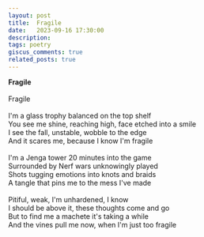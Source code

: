 ```yaml
---
layout: post
title:  Fragile
date:   2023-09-16 17:30:00
description:
tags: poetry
giscus_comments: true
related_posts: true
---
```


<div class="poem">
<b>Fragile</b><br><br>Fragile<br><br>I'm a glass trophy balanced on the top shelf<br>You see me shine, reaching high, face etched into a smile<br>I see the fall, unstable, wobble to the edge<br>And it scares me, because I know I'm fragile<br><br>I'm a Jenga tower 20 minutes into the game<br>Surrounded by Nerf wars unknowingly played<br>Shots tugging emotions into knots and braids<br>A tangle that pins me to the mess I've made<br><br>Pitiful, weak, I'm unhardened, I know<br>I should be above it, these thoughts come and go<br>But to find me a machete it's taking a while<br>And the vines pull me now, when I'm just too fragile</div>
